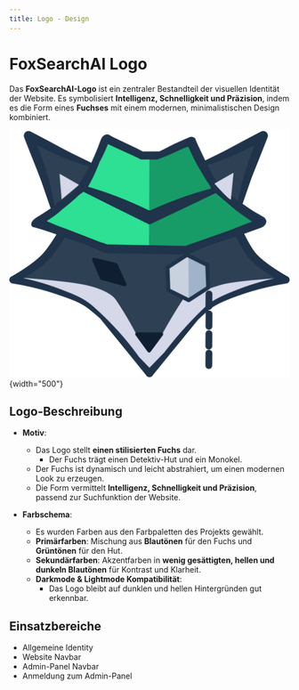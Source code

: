 ```yaml
---
title: Logo - Design
---
```


# FoxSearchAI Logo

Das **FoxSearchAI-Logo** ist ein zentraler Bestandteil der visuellen Identität der Website. Es symbolisiert **Intelligenz, Schnelligkeit und Präzision**, indem es die Form eines **Fuchses** mit einem modernen, minimalistischen Design kombiniert.

![Logo](../BilderVideos/ResultCards_DetailView_Logo/FoxFindLogo.svg){width="500"}

## Logo-Beschreibung

- **Motiv**:

  - Das Logo stellt **einen stilisierten Fuchs** dar.
    - Der Fuchs trägt einen Detektiv-Hut und ein Monokel.
  - Der Fuchs ist dynamisch und leicht abstrahiert, um einen modernen Look zu erzeugen.
  - Die Form vermittelt **Intelligenz, Schnelligkeit und Präzision**, passend zur Suchfunktion der Website.

- **Farbschema**:
  - Es wurden Farben aus den Farbpaletten des Projekts gewählt.
  - **Primärfarben**: Mischung aus **Blautönen** für den Fuchs und **Grüntönen** für den Hut.
  - **Sekundärfarben**: Akzentfarben in **wenig gesättigten, hellen und dunkeln Blautönen** für Kontrast und Klarheit.
  - **Darkmode & Lightmode Kompatibilität**:
    - Das Logo bleibt auf dunklen und hellen Hintergründen gut erkennbar.

## Einsatzbereiche

- Allgemeine Identity
- Website Navbar
- Admin-Panel Navbar
- Anmeldung zum Admin-Panel
